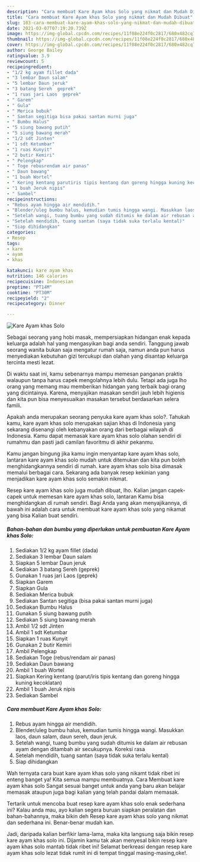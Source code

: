```yaml
---
description: "Cara membuat Kare Ayam khas Solo yang nikmat dan Mudah Dibuat"
title: "Cara membuat Kare Ayam khas Solo yang nikmat dan Mudah Dibuat"
slug: 103-cara-membuat-kare-ayam-khas-solo-yang-nikmat-dan-mudah-dibuat
date: 2021-03-07T07:19:20.739Z
image: https://img-global.cpcdn.com/recipes/11f08e224f0c2817/680x482cq70/kare-ayam-khas-solo-foto-resep-utama.jpg
thumbnail: https://img-global.cpcdn.com/recipes/11f08e224f0c2817/680x482cq70/kare-ayam-khas-solo-foto-resep-utama.jpg
cover: https://img-global.cpcdn.com/recipes/11f08e224f0c2817/680x482cq70/kare-ayam-khas-solo-foto-resep-utama.jpg
author: George Bailey
ratingvalue: 3.9
reviewcount: 5
recipeingredient:
- "1/2 kg ayam fillet dada"
- "3 lembar Daun salam"
- "5 lembar Daun jeruk"
- "3 batang Sereh  geprek"
- "1 ruas jari Laos  geprek"
- " Garem"
- " Gula"
- " Merica bubuk"
- " Santan segitiga bisa pakai santan murni juga"
- " Bumbu Halus"
- "5 siung bawang putih"
- "5 siung bawang merah"
- "1/2 sdt Jinten"
- "1 sdt Ketumbar"
- "1 ruas Kunyit"
- "2 butir Kemiri"
- " Pelengkap"
- " Toge rebusrendam air panas"
- " Daun bawang"
- "1 buah Wortel"
- " Kering kentang parutiris tipis kentang dan goreng hingga kuning kecoklatan"
- "1 buah Jeruk nipis"
- " Sambel"
recipeinstructions:
- "Rebus ayam hingga air mendidih."
- "Blender/uleg bumbu halus, kemudian tumis hingga wangi. Masukkan laos, daun salam, daun sereh, daun jeruk."
- "Setelah wangi, tuang bumbu yang sudah ditumis ke dalam air rebusan ayam dengan ditambah air secukupnya. Koreksi rasa"
- "Setelah mendidih, tuang santan (saya tidak suka terlalu kental)"
- "Siap dihidangkan"
categories:
- Resep
tags:
- kare
- ayam
- khas

katakunci: kare ayam khas 
nutrition: 146 calories
recipecuisine: Indonesian
preptime: "PT14M"
cooktime: "PT30M"
recipeyield: "2"
recipecategory: Dinner

---
```



![Kare Ayam khas Solo](https://img-global.cpcdn.com/recipes/11f08e224f0c2817/680x482cq70/kare-ayam-khas-solo-foto-resep-utama.jpg)

Sebagai seorang yang hobi masak, mempersiapkan hidangan enak kepada keluarga adalah hal yang mengasyikan bagi anda sendiri. Tanggung jawab seorang  wanita bukan saja mengatur rumah saja, namun anda pun harus menyediakan kebutuhan gizi tercukupi dan olahan yang disantap keluarga tercinta mesti lezat.

Di waktu  saat ini, kamu sebenarnya mampu memesan panganan praktis walaupun tanpa harus capek mengolahnya lebih dulu. Tetapi ada juga lho orang yang memang mau memberikan hidangan yang terbaik bagi orang yang dicintainya. Karena, menyajikan masakan sendiri jauh lebih higienis dan kita pun bisa menyesuaikan masakan tersebut berdasarkan selera famili. 



Apakah anda merupakan seorang penyuka kare ayam khas solo?. Tahukah kamu, kare ayam khas solo merupakan sajian khas di Indonesia yang sekarang disenangi oleh kebanyakan orang dari berbagai wilayah di Indonesia. Kamu dapat memasak kare ayam khas solo olahan sendiri di rumahmu dan pasti jadi camilan favoritmu di akhir pekanmu.

Kamu jangan bingung jika kamu ingin menyantap kare ayam khas solo, lantaran kare ayam khas solo mudah untuk ditemukan dan kita pun boleh menghidangkannya sendiri di rumah. kare ayam khas solo bisa dimasak memalui berbagai cara. Sekarang ada banyak resep kekinian yang menjadikan kare ayam khas solo semakin nikmat.

Resep kare ayam khas solo juga mudah dibuat, lho. Kalian jangan capek-capek untuk memesan kare ayam khas solo, lantaran Kamu bisa menghidangkan di rumah sendiri. Bagi Anda yang akan menyajikannya, di bawah ini adalah cara untuk membuat kare ayam khas solo yang nikamat yang bisa Kalian buat sendiri.

<!--inarticleads1-->

##### Bahan-bahan dan bumbu yang diperlukan untuk pembuatan Kare Ayam khas Solo:

1. Sediakan 1/2 kg ayam fillet (dada)
1. Sediakan 3 lembar Daun salam
1. Siapkan 5 lembar Daun jeruk
1. Sediakan 3 batang Sereh  (geprek)
1. Gunakan 1 ruas jari Laos  (geprek)
1. Siapkan  Garem
1. Siapkan  Gula
1. Sediakan  Merica bubuk
1. Sediakan  Santan segitiga (bisa pakai santan murni juga)
1. Sediakan  Bumbu Halus
1. Gunakan 5 siung bawang putih
1. Sediakan 5 siung bawang merah
1. Ambil 1/2 sdt Jinten
1. Ambil 1 sdt Ketumbar
1. Siapkan 1 ruas Kunyit
1. Gunakan 2 butir Kemiri
1. Ambil  Pelengkap
1. Sediakan  Toge (rebus/rendam air panas)
1. Sediakan  Daun bawang
1. Ambil 1 buah Wortel
1. Siapkan  Kering kentang (parut/iris tipis kentang dan goreng hingga kuning kecoklatan)
1. Ambil 1 buah Jeruk nipis
1. Sediakan  Sambel




<!--inarticleads2-->

##### Cara membuat Kare Ayam khas Solo:

1. Rebus ayam hingga air mendidih.
1. Blender/uleg bumbu halus, kemudian tumis hingga wangi. Masukkan laos, daun salam, daun sereh, daun jeruk.
1. Setelah wangi, tuang bumbu yang sudah ditumis ke dalam air rebusan ayam dengan ditambah air secukupnya. Koreksi rasa
1. Setelah mendidih, tuang santan (saya tidak suka terlalu kental)
1. Siap dihidangkan




Wah ternyata cara buat kare ayam khas solo yang nikamt tidak ribet ini enteng banget ya! Kita semua mampu membuatnya. Cara Membuat kare ayam khas solo Sangat sesuai banget untuk anda yang baru akan belajar memasak ataupun juga bagi kalian yang telah pandai dalam memasak.

Tertarik untuk mencoba buat resep kare ayam khas solo enak sederhana ini? Kalau anda mau, ayo kalian segera buruan siapkan peralatan dan bahan-bahannya, maka bikin deh Resep kare ayam khas solo yang nikmat dan sederhana ini. Benar-benar mudah kan. 

Jadi, daripada kalian berfikir lama-lama, maka kita langsung saja bikin resep kare ayam khas solo ini. Dijamin kamu tak akan menyesal bikin resep kare ayam khas solo mantab tidak ribet ini! Selamat berkreasi dengan resep kare ayam khas solo lezat tidak rumit ini di tempat tinggal masing-masing,oke!.


